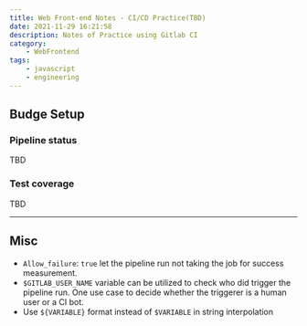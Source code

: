 ```yaml
---
title: Web Front-end Notes - CI/CD Practice(TBD)
date: 2021-11-29 16:21:58
description: Notes of Practice using Gitlab CI
category:
    - WebFrontend
tags:
    - javascript
    - engineering
---
```


## Budge Setup

### Pipeline status

TBD

### Test coverage

TBD

___
## Misc

- `Allow_failure`: `true` let the pipeline run not taking the job for success measurement.
- `$GITLAB_USER_NAME` variable can be utilized to check who did trigger the pipeline run. One use case to decide whether the triggerer is a human user or a CI bot.
- Use `${VARIABLE}` format instead of `$VARIABLE` in string interpolation

